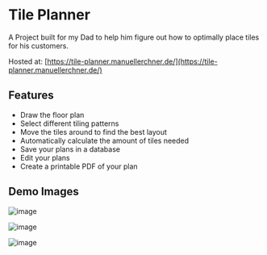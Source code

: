 # Tile Planner

A Project built for my Dad to help him figure out how to optimally place tiles for his customers.

Hosted at: [https://tile-planner.manuellerchner.de/](https://tile-planner.manuellerchner.de/)

## Features

+ Draw the floor plan
+ Select different tiling patterns
+ Move the tiles around to find the best layout
+ Automatically calculate the amount of tiles needed
+ Save your plans in a database
+ Edit your plans
+ Create a printable PDF of your plan

## Demo Images

![image](https://user-images.githubusercontent.com/54124311/230743027-bc21c573-185d-4827-a559-b180d040168c.png)

![image](https://user-images.githubusercontent.com/54124311/230743005-0d89e1f2-d45d-42f1-8028-cff4cbb5ef68.png)

![image](https://user-images.githubusercontent.com/54124311/230743265-1dd79291-3b5b-4a29-af7e-def03cb0c63b.png)

